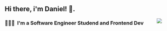 <h2> Hi there, i'm Daniel! 👋. </h2>

<img align="right" src="https://github-readme-stats.vercel.app/api/top-langs/?username=DaniCoppermind&layout=compact&theme=material-palenight&hide_border=true](https://github-readme-stats.vercel.app/api/top-langs/?username=DaniCoppermind&theme=dracula&show_icons=true&hide_border=true&layout=compact" />

<h3> 👨🏻‍💻 &nbsp;I'm a Software Engineer Studend and Frontend Dev </h3>
